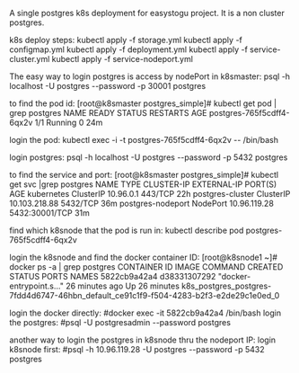 A single postgres k8s deployment for easystogu project.
It is a non cluster postgres.

k8s deploy steps:
kubectl apply -f storage.yml
kubectl apply -f configmap.yml
kubectl apply -f deployment.yml
kubectl apply -f service-cluster.yml
kubectl apply -f service-nodeport.yml

The easy way to login postgres is access by nodePort in k8smaster:
psql -h localhost -U postgres --password -p 30001 postgres

to find the pod id:
[root@k8smaster postgres_simple]# kubectl get pod | grep postgres
NAME                        READY   STATUS    RESTARTS   AGE
postgres-765f5cdff4-6qx2v   1/1     Running   0          24m

login the pod:
kubectl exec -i -t postgres-765f5cdff4-6qx2v -- /bin/bash


login postgres:
psql -h localhost -U postgres --password -p 5432 postgres

to find the service and port:
[root@k8smaster postgres_simple]# kubectl get svc |grep postgres
NAME                TYPE        CLUSTER-IP      EXTERNAL-IP   PORT(S)          AGE
kubernetes          ClusterIP   10.96.0.1       <none>        443/TCP          22h
postgres-cluster    ClusterIP   10.103.218.88   <none>        5432/TCP         36m
postgres-nodeport   NodePort    10.96.119.28    <none>        5432:30001/TCP   31m

find which k8snode that the pod is run in:
kubectl describe pod postgres-765f5cdff4-6qx2v

login the k8snode and find the docker container ID:
[root@k8snode1 ~]# docker ps -a | grep postgres
CONTAINER ID  IMAGE           COMMAND                  CREATED       STATUS         PORTS               NAMES
5822cb9a42a4  d38331307292   "docker-entrypoint.s…"  26 minutes ago  Up 26 minutes  k8s_postgres_postgres-7fdd4d6747-46hbn_default_ce91c1f9-f504-4283-b2f3-e2de29c1e0ed_0

login the docker directly:
#docker exec -it 5822cb9a42a4 /bin/bash
login the postgres:
#psql -U postgresadmin --password postgres

another way to login the postgres in k8snode thru the nodeport IP:
login k8snode first:
#psql -h 10.96.119.28 -U postgres --password -p 5432 postgres



